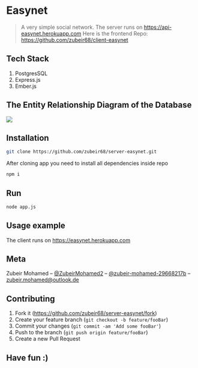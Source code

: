 # Easynet
> A very simple social network. The server runs on https://api-easynet.herokuapp.com
Here is the frontend Repo: https://github.com/zubeir68/client-easynet

## Tech Stack

1. PostgresSQL
2. Express.js
3. Ember.js 

## The Entity Relationship Diagram of the Database

![](https://imgur.com/N5kgk7I.png)

## Installation

```sh
git clone https://github.com/zubeir68/server-easynet.git 
```
After cloning app you need to install all dependencies inside repo

```sh
npm i
```

## Run

```sh
node app.js
```

## Usage example

The client runs on https://easynet.herokuapp.com


## Meta

Zubeir Mohamed – [@ZubeirMohamed2](https://twitter.com/ZubeirMohamed2) – [@zubeir-mohamed-29668217b](https://www.linkedin.com/in/zubeir-mohamed-29668217b/) – zubeir.mohamed@outlook.de


## Contributing

1. Fork it (<https://github.com/zubeir68/server-easynet/fork>)
2. Create your feature branch (`git checkout -b feature/fooBar`)
3. Commit your changes (`git commit -am 'Add some fooBar'`)
4. Push to the branch (`git push origin feature/fooBar`)
5. Create a new Pull Request

## Have fun :)
